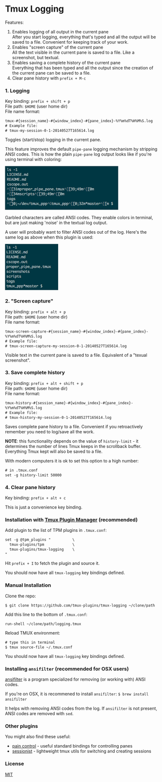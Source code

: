 # Tmux Logging

Features:

1. Enables logging of all output in the current pane<br/>
   After you start logging, everything that's typed and all the output will be
   saved to a file. Convenient for keeping track of your work.
2. Enables "screen capture" of the current pane<br/>
   All the text visible in the current pane is saved to a file. Like a
   screenshot, but textual.
3. Enables saving a complete history of the current pane<br/>
   Everything that has been typed and all the output since the creation of the
   current pane can be saved to a file.
4. Clear pane history with `prefix + M-c`

### 1. Logging

Key binding: `prefix + shift + p`<br/>
File path: `$HOME` (user home dir)<br/>
File name format:

    tmux-#{session_name}-#{window_index}-#{pane_index}-%Y%m%dT%H%M%S.log
    # Example file:
    # tmux-my-session-0-1-20140527T165614.log

Toggles (start/stop) logging in the current pane.

This feature improves the default `pipe-pane` logging mechanism by stripping
ANSI codes. This is how the plain `pipe-pane` log output looks like if you're
using terminal with coloring:

![garbled log output](/screenshots/garbled_log_output.png)

Garbled characters are called ANSI codes. They enable colors in terminal, but
are just making 'noise' in the textual log output.

A user will probably want to filter ANSI codes out of the log. Here's the same
log as above when this plugin is used:

![proper log output](/screenshots/proper_log_output.png)

### 2. "Screen capture"

Key binding: `prefix + alt + p`<br/>
File path: `$HOME` (user home dir)<br/>
File name format:

    tmux-screen-capture-#{session_name}-#{window_index}-#{pane_index}-%Y%m%dT%H%M%S.log
    # Example file:
    # tmux-screen-capture-my-session-0-1-20140527T165614.log

Visible text in the current pane is saved to a file. Equivalent of a "texual
screenshot".

### 3. Save complete history

Key binding: `prefix + alt + shift + p`<br/>
File path: `$HOME` (user home dir)<br/>
File name format:

    tmux-history-#{session_name}-#{window_index}-#{pane_index}-%Y%m%dT%H%M%S.log
    # Example file:
    # tmux-history-my-session-0-1-20140527T165614.log

Saves complete pane history to a file. Convenient if you retroactively remember
you need to log/save all the work.

**NOTE**: this functionality depends on the value of `history-limit` - it
determines the number of lines Tmux keeps in the scrollback buffer. Everything
Tmux kept will also be saved to a file.

With modern computers it is ok to set this option to a high number:

    # in .tmux.conf
    set -g history-limit 50000

### 4. Clear pane history

Key binding: `prefix + alt + c`

This is just a convenience key binding.

### Installation with [Tmux Plugin Manager](https://github.com/tmux-plugins/tpm) (recommended)

Add plugin to the list of TPM plugins in `.tmux.conf`:

    set -g @tpm_plugins "          \
      tmux-plugins/tpm             \
      tmux-plugins/tmux-logging    \
    "

Hit `prefix + I` to fetch the plugin and source it.

You should now have all `tmux-logging` key bindings defined.

### Manual Installation

Clone the repo:

    $ git clone https://github.com/tmux-plugins/tmux-logging ~/clone/path

Add this line to the bottom of `.tmux.conf`:

    run-shell ~/clone/path/logging.tmux

Reload TMUX environment:

    # type this in terminal
    $ tmux source-file ~/.tmux.conf

You should now have all `tmux-logging` key bindings defined.

### Installing `ansifilter` (recommended for OSX users)

[ansifilter](http://www.andre-simon.de/doku/ansifilter/en/ansifilter.php)
is a program specialized for removing (or working with) ANSI codes.

If you're on OSX, it is recommened to install `ansifilter`:
`$ brew install ansifilter`

It helps with removing ANSI codes from the log. If `ansifilter` is not present,
ANSI codes are removed with `sed`.

### Other plugins

You might also find these useful:

- [pain control](https://github.com/tmux-plugins/tmux-pain-control) - useful standard
  bindings for controlling panes
- [sessionist](https://github.com/tmux-plugins/tmux-sessionist) - lightweight
  tmux utils for switching and creating sessions

### License

[MIT](LICENSE.md)
